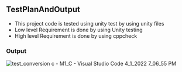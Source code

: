 ## TestPlanAndOutput

* This project code is tested using unity test by using unity files
* Low level Requirement is done by using Unity testing
* High level Requirement is done by using cppcheck

### Output
![test_conversion c - M1_C - Visual Studio Code 4_1_2022 7_06_55 PM](https://user-images.githubusercontent.com/101032635/161422926-b942c612-16ca-4063-8800-5e4833d58d21.png)
